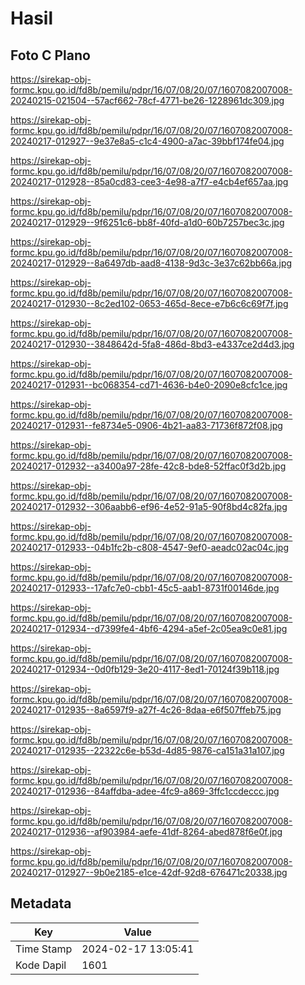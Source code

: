 # Hasil

## Foto C Plano

https://sirekap-obj-formc.kpu.go.id/fd8b/pemilu/pdpr/16/07/08/20/07/1607082007008-20240215-021504--57acf662-78cf-4771-be26-1228961dc309.jpg

https://sirekap-obj-formc.kpu.go.id/fd8b/pemilu/pdpr/16/07/08/20/07/1607082007008-20240217-012927--9e37e8a5-c1c4-4900-a7ac-39bbf174fe04.jpg

https://sirekap-obj-formc.kpu.go.id/fd8b/pemilu/pdpr/16/07/08/20/07/1607082007008-20240217-012928--85a0cd83-cee3-4e98-a7f7-e4cb4ef657aa.jpg

https://sirekap-obj-formc.kpu.go.id/fd8b/pemilu/pdpr/16/07/08/20/07/1607082007008-20240217-012929--9f6251c6-bb8f-40fd-a1d0-60b7257bec3c.jpg

https://sirekap-obj-formc.kpu.go.id/fd8b/pemilu/pdpr/16/07/08/20/07/1607082007008-20240217-012929--8a6497db-aad8-4138-9d3c-3e37c62bb66a.jpg

https://sirekap-obj-formc.kpu.go.id/fd8b/pemilu/pdpr/16/07/08/20/07/1607082007008-20240217-012930--8c2ed102-0653-465d-8ece-e7b6c6c69f7f.jpg

https://sirekap-obj-formc.kpu.go.id/fd8b/pemilu/pdpr/16/07/08/20/07/1607082007008-20240217-012930--3848642d-5fa8-486d-8bd3-e4337ce2d4d3.jpg

https://sirekap-obj-formc.kpu.go.id/fd8b/pemilu/pdpr/16/07/08/20/07/1607082007008-20240217-012931--bc068354-cd71-4636-b4e0-2090e8cfc1ce.jpg

https://sirekap-obj-formc.kpu.go.id/fd8b/pemilu/pdpr/16/07/08/20/07/1607082007008-20240217-012931--fe8734e5-0906-4b21-aa83-71736f872f08.jpg

https://sirekap-obj-formc.kpu.go.id/fd8b/pemilu/pdpr/16/07/08/20/07/1607082007008-20240217-012932--a3400a97-28fe-42c8-bde8-52ffac0f3d2b.jpg

https://sirekap-obj-formc.kpu.go.id/fd8b/pemilu/pdpr/16/07/08/20/07/1607082007008-20240217-012932--306aabb6-ef96-4e52-91a5-90f8bd4c82fa.jpg

https://sirekap-obj-formc.kpu.go.id/fd8b/pemilu/pdpr/16/07/08/20/07/1607082007008-20240217-012933--04b1fc2b-c808-4547-9ef0-aeadc02ac04c.jpg

https://sirekap-obj-formc.kpu.go.id/fd8b/pemilu/pdpr/16/07/08/20/07/1607082007008-20240217-012933--17afc7e0-cbb1-45c5-aab1-8731f00146de.jpg

https://sirekap-obj-formc.kpu.go.id/fd8b/pemilu/pdpr/16/07/08/20/07/1607082007008-20240217-012934--d7399fe4-4bf6-4294-a5ef-2c05ea9c0e81.jpg

https://sirekap-obj-formc.kpu.go.id/fd8b/pemilu/pdpr/16/07/08/20/07/1607082007008-20240217-012934--0d0fb129-3e20-4117-8ed1-70124f39b118.jpg

https://sirekap-obj-formc.kpu.go.id/fd8b/pemilu/pdpr/16/07/08/20/07/1607082007008-20240217-012935--8a6597f9-a27f-4c26-8daa-e6f507ffeb75.jpg

https://sirekap-obj-formc.kpu.go.id/fd8b/pemilu/pdpr/16/07/08/20/07/1607082007008-20240217-012935--22322c6e-b53d-4d85-9876-ca151a31a107.jpg

https://sirekap-obj-formc.kpu.go.id/fd8b/pemilu/pdpr/16/07/08/20/07/1607082007008-20240217-012936--84affdba-adee-4fc9-a869-3ffc1ccdeccc.jpg

https://sirekap-obj-formc.kpu.go.id/fd8b/pemilu/pdpr/16/07/08/20/07/1607082007008-20240217-012936--af903984-aefe-41df-8264-abed878f6e0f.jpg

https://sirekap-obj-formc.kpu.go.id/fd8b/pemilu/pdpr/16/07/08/20/07/1607082007008-20240217-012927--9b0e2185-e1ce-42df-92d8-676471c20338.jpg


## Metadata

| Key        | Value               |
| ---------- | ------------------- |
| Time Stamp | 2024-02-17 13:05:41 |
| Kode Dapil | 1601                |



